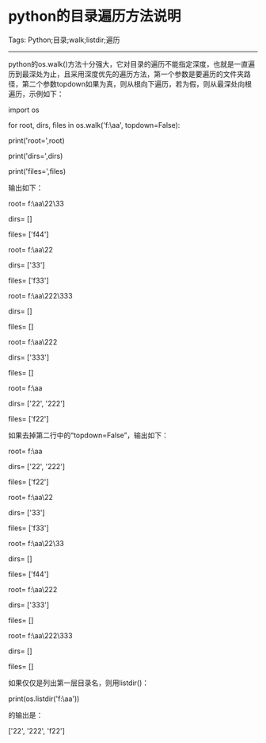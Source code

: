 # python的目录遍历方法说明
Tags: Python;目录;walk;listdir;遍历

------

python的os.walk()方法十分强大，它对目录的遍历不能指定深度，也就是一直遍历到最深处为止，且采用深度优先的遍历方法，第一个参数是要遍历的文件夹路径，第二个参数topdown如果为真，则从根向下遍历，若为假，则从最深处向根遍历，示例如下：

 import os 

 for root, dirs, files in os.walk('f:\\aa', topdown=False): 

  print('root=',root) 

  print('dirs=',dirs) 

  print('files=',files) 

输出如下：

 root= f:\aa\22\33 

 dirs= [] 

 files= ['f44'] 

 root= f:\aa\22 

 dirs= ['33'] 

 files= ['f33'] 

 root= f:\aa\222\333 

 dirs= [] 

 files= [] 

 root= f:\aa\222 

 dirs= ['333'] 

 files= [] 

 root= f:\aa 

 dirs= ['22', '222'] 

 files= ['f22'] 

 

如果去掉第二行中的“topdown=False”，输出如下：

 root= f:\aa 

 dirs= ['22', '222'] 

 files= ['f22'] 

 root= f:\aa\22 

 dirs= ['33'] 

 files= ['f33'] 

 root= f:\aa\22\33 

 dirs= [] 

 files= ['f44'] 

 root= f:\aa\222 

 dirs= ['333'] 

 files= [] 

 root= f:\aa\222\333 

 dirs= [] 

 files= [] 

 

如果仅仅是列出第一层目录名，则用listdir()：

 print(os.listdir('f:\\aa')) 

的输出是：

 ['22', '222', 'f22']